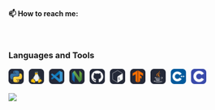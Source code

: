 
#### 📫 How to reach me: 
<a href="mailto:anishtiwari425@gmail.com" target="_blank" rel="noopener noreferrer"><img align="left" alt="" width="30px" style="padding-right:10px;" src="https://upload.wikimedia.org/wikipedia/commons/7/7e/Gmail_icon_%282020%29.svg"></a>

<a href="https://www.linkedin.com/in/anish-tiwari--/" target="_blank"  rel="noopener noreferrer"><img align="left" alt="" width="30px" style="padding-right:10px;" src="https://upload.wikimedia.org/wikipedia/commons/8/81/LinkedIn_icon.svg"></a>

<a href="https://steamcommunity.com/id/4nish-/" target="_blank"  rel="noopener noreferrer"><img align="left" alt="" width="30px" style="padding-right:10px;" src="https://upload.wikimedia.org/wikipedia/commons/8/83/Steam_icon_logo.svg"></a>

<br />  
  
### Languages and Tools
<img align="left" alt="Python" width="30px" style="padding-right:10px;" src="https://github.com/tandpfun/skill-icons/blob/main/icons/Python-Dark.svg" />
<img align="left" alt="Linux" width="30px" style="padding-right:10px;" src="https://github.com/tandpfun/skill-icons/blob/main/icons/Linux-Dark.svg" />
<img align="left" alt="VScode" width="30px" style="padding-right:10px;" src="https://github.com/tandpfun/skill-icons/blob/main/icons/VSCode-Dark.svg" />
<img align="left" alt="Nvim" width="30px" style="padding-right:10px;" src="https://github.com/tandpfun/skill-icons/blob/main/icons/NeoVim-Dark.svg"/>
<img align="left" alt="GitHub" width="30px" style="padding-right:10px;" src="https://github.com/tandpfun/skill-icons/blob/main/icons/Github-Dark.svg" />
<img align="left" alt="Bash" width="30px" style="padding-right:10px;" src="https://github.com/tandpfun/skill-icons/blob/main/icons/Bash-Dark.svg" />
<img align="left" alt="TensorFlow" width="30px" style="padding-right:10px;" src="https://github.com/tandpfun/skill-icons/blob/main/icons/TensorFlow-Dark.svg" />
<img align="left" alt="Flask" width="30px" style="padding-right:10px;" src="https://github.com/tandpfun/skill-icons/blob/main/icons/Java-Dark.svg"> 
<img align="left" alt="Flask" width="30px" style="padding-right:10px;" src="https://github.com/tandpfun/skill-icons/blob/main/icons/CPP.svg"> 
<img align="left" alt="Flask" width="30px" style="padding-right:10px;" src="https://github.com/tandpfun/skill-icons/blob/main/icons/C.svg"> 



<br />    
<br />    

![](https://komarev.com/ghpvc/?username=Anish1337&color=brightgreen) <br />  



